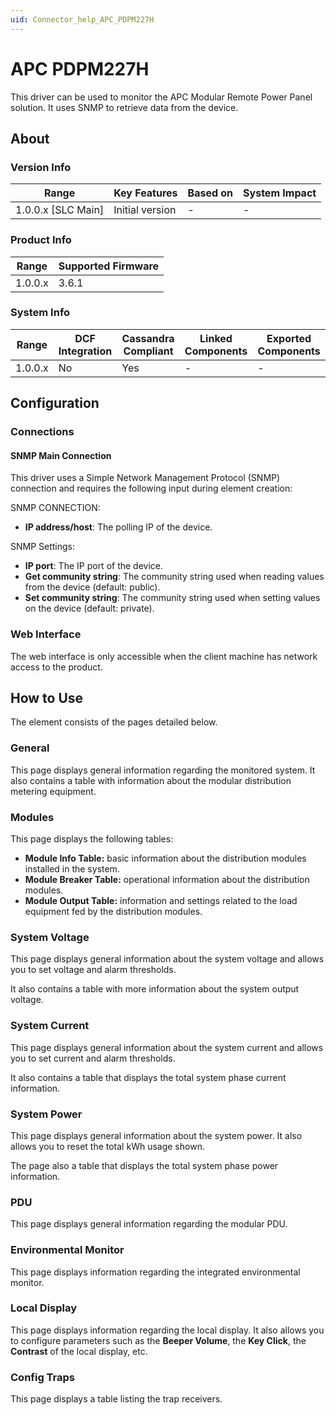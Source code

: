```yaml
---
uid: Connector_help_APC_PDPM227H
---
```


# APC PDPM227H

This driver can be used to monitor the APC Modular Remote Power Panel solution. It uses SNMP to retrieve data from the device.

## About

### Version Info

| **Range**            | **Key Features** | **Based on** | **System Impact** |
|----------------------|------------------|--------------|-------------------|
| 1.0.0.x \[SLC Main\] | Initial version  | \-           | \-                |

### Product Info

| **Range** | **Supported Firmware** |
|-----------|------------------------|
| 1.0.0.x   | 3.6.1                  |

### System Info

| **Range** | **DCF Integration** | **Cassandra Compliant** | **Linked Components** | **Exported Components** |
|-----------|---------------------|-------------------------|-----------------------|-------------------------|
| 1.0.0.x   | No                  | Yes                     | \-                    | \-                      |

## Configuration

### Connections

#### SNMP Main Connection

This driver uses a Simple Network Management Protocol (SNMP) connection and requires the following input during element creation:

SNMP CONNECTION:

- **IP address/host**: The polling IP of the device.

SNMP Settings:

- **IP port**: The IP port of the device.
- **Get community string**: The community string used when reading values from the device (default: public).
- **Set community string**: The community string used when setting values on the device (default: private).

### Web Interface

The web interface is only accessible when the client machine has network access to the product.

## How to Use

The element consists of the pages detailed below.

### General

This page displays general information regarding the monitored system. It also contains a table with information about the modular distribution metering equipment.

### Modules

This page displays the following tables:

- **Module Info Table:** basic information about the distribution modules installed in the system.
- **Module Breaker Table:** operational information about the distribution modules.
- **Module Output Table:** information and settings related to the load equipment fed by the distribution modules.

### System Voltage

This page displays general information about the system voltage and allows you to set voltage and alarm thresholds.

It also contains a table with more information about the system output voltage.

### System Current

This page displays general information about the system current and allows you to set current and alarm thresholds.

It also contains a table that displays the total system phase current information.

### System Power

This page displays general information about the system power. It also allows you to reset the total kWh usage shown.

The page also a table that displays the total system phase power information.

### PDU

This page displays general information regarding the modular PDU.

### Environmental Monitor

This page displays information regarding the integrated environmental monitor.

### Local Display

This page displays information regarding the local display. It also allows you to configure parameters such as the **Beeper Volume**, the **Key Click**, the **Contrast** of the local display, etc.

### Config Traps

This page displays a table listing the trap receivers.

